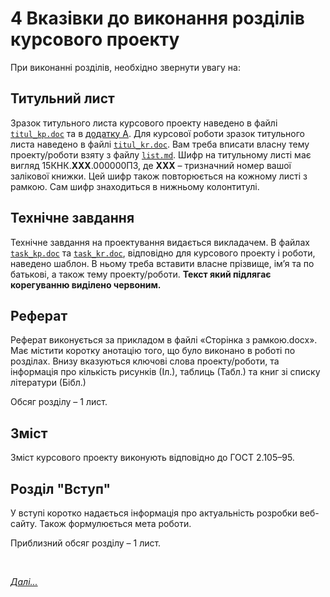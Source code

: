 # 4 Вказівки до виконання розділів курсового проекту

При виконанні розділів, необхідно звернути увагу на:

## Титульний лист

Зразок титульного листа курсового проекту наведено в файлі [`titul_kp.doc`](files/titul_kp.doc) та в [додатку А](apend.md#Додаток-А---Титульний-лист-проекту). Для курсової роботи зразок титульного листа наведено в файлі [`titul_kr.doc`](files/titul_kr.doc). Вам треба вписати власну тему проекту/роботи взяту з файлу [`list.md`](list.md). Шифр на титульному листі має вигляд 15КНК.**ХХХ**.000000ПЗ, де **ХХХ** – тризначний номер вашої залікової книжки. Цей шифр також повторюється на кожному листі з рамкою. Сам шифр знаходиться в нижньому колонтитулі.

## Технічне завдання

Технічне завдання на проектування видається викладачем. В файлах [`task_kp.doc`](files/task_kp.doc) та [`task_kr.doc`](files/task_kr.doc), відповідно для курсового проекту і роботи, наведено шаблон. В ньому треба вставити власне прізвище, ім’я та по батькові, а також тему проекту/роботи. **Текст який підлягає корегуванню виділено червоним.**

## Реферат

Реферат виконується за прикладом в файлі «Сторінка з рамкою.docx». Має містити коротку анотацію того, що було виконано в роботі по розділах. Внизу вказуються ключові слова проекту/роботи, та інформація про кількість рисунків (Іл.), таблиць (Табл.) та книг зі списку літератури (Бібл.)

Обсяг розділу – 1 лист.

## Зміст

Зміст курсового проекту виконують відповідно до ГОСТ 2.105–95.

## Розділ "Вступ"

У вступі коротко надається інформація про актуальність розробки веб-сайту. Також формулюється мета роботи.

Приблизний обсяг розділу – 1 лист.

<br/>

[*Далі...*](ch04-02.md)
